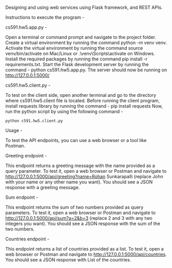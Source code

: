 Designing and using web services using Flask framework, and REST APIs.

Instructions to execute the program -

cs591.hw5.app.py -

Open a terminal or command prompt and navigate to the project folder.
Create a virtual environment by running the command python -m venv venv.
Activate the virtual environment by running the command source venv/bin/activate on Mac/Linux or .\venv\Scripts\activate on Windows.
Install the required packages by running the command pip install -r requirements.txt.
Start the Flask development server by running the command - 
     python cs591.hw5.app.py.
The server should now be running on http://127.0.0.1:5000/

cs591.hw5.client.py -

To test on the client side, open another terminal and go to the directory where cs591.hw5.client file is located.
Before running the client program, install requests library by running the command - pip install requests
Now, run the python script by using the following command - 
    
    python c591.hw5.client.py

Usage -

To test the API endpoints, you can use a web browser or a tool like Postman.

Greeting endpoint -

This endpoint returns a greeting message with the name provided as a query parameter. 
To test it, open a web browser or Postman and navigate to 
http://127.0.0.1:5000/api/greeting?name=Rohan Sunkarapalli (replace John with your name or any other name you want). 
You should see a JSON response with a greeting message.

Sum endpoint -

This endpoint returns the sum of two numbers provided as query parameters. 
To test it, open a web browser or Postman and navigate to 
http://127.0.0.1:5000/api/sum?a=2&b=3 (replace 2 and 3 with any two integers you want). 
You should see a JSON response with the sum of the two numbers.

Countries endpoint -

This endpoint returns a list of countries provided as a list. 
To test it, open a web browser or Postman and navigate to 
http://127.0.0.1:5000/api/countries. 
You should see a JSON response with List of the countries.